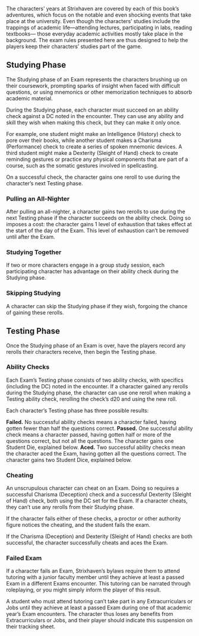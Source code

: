 The characters’ years at Strixhaven are covered by each of this book’s adventures, which focus on the notable and even shocking events that take place at the university. Even though the characters’ studies include the trappings of academic life—attending lectures, participating in labs, reading textbooks— those everyday academic activities mostly take place in the background. The exam rules presented here are thus designed to help the players keep their characters’ studies part of the game.

## Studying Phase
The Studying phase of an Exam represents the characters brushing up on their coursework, prompting sparks of insight when faced with difficult questions, or using mnemonics or other memorization techniques to absorb academic material. 

During the Studying phase, each character must succeed on an ability check against a DC noted in the encounter. They can use any ability and skill they wish when making this check, but they can make it only once. 

For example, one student might make an Intelligence (History) check to pore over their books, while another student makes a Charisma (Performance) check to create a series of spoken mnemonic devices. A third student might make a Dexterity (Sleight of Hand) check to create reminding gestures or practice any physical components that are part of a course, such as the somatic gestures involved in spellcasting. 

On a successful check, the character gains one reroll to use during the character’s next Testing phase.

### Pulling an All-Nighter
After pulling an all-nighter, a character gains two rerolls to use during the next Testing phase if the character succeeds on the ability check. Doing so imposes a cost: the character gains 1 level of exhaustion that takes effect at the start of the day of the Exam. This level of exhaustion can’t be removed until after the Exam.

### Studying Together
If two or more characters engage in a group study session, each participating character has advantage on their ability check during the Studying phase.

### Skipping Studying
A character can skip the Studying phase if they wish, forgoing the chance of gaining these rerolls.

## Testing Phase
Once the Studying phase of an Exam is over, have the players record any rerolls their characters receive, then begin the Testing phase.

### Ability Checks
Each Exam’s Testing phase consists of two ability checks, with specifics (including the DC) noted in the encounter. If a character gained any rerolls during the Studying phase, the character can use one reroll when making a Testing ability check, rerolling the check’s d20 and using the new roll. 

Each character’s Testing phase has three possible results: 

**Failed.** No successful ability checks means a character failed, having gotten fewer than half the questions correct. 
**Passed.** One successful ability check means a character passed, having gotten half or more of the questions correct, but not all the questions. The character gains one Student Die, explained below. 
**Aced.** Two successful ability checks mean the character aced the Exam, having gotten all the questions correct. The character gains two Student Dice, explained below.

### Cheating
An unscrupulous character can cheat on an Exam. Doing so requires a successful Charisma (Deception) check and a successful Dexterity (Sleight of Hand) check, both using the DC set for the Exam. If a character cheats, they can’t use any rerolls from their Studying phase. 

If the character fails either of these checks, a proctor or other authority figure notices the cheating, and the student fails the exam. 

If the Charisma (Deception) and Dexterity (Sleight of Hand) checks are both successful, the character successfully cheats and aces the Exam.

### Failed Exam
If a character fails an Exam, Strixhaven’s bylaws require them to attend tutoring with a junior faculty member until they achieve at least a passed Exam in a different Exams encounter. This tutoring can be narrated through roleplaying, or you might simply inform the player of this result. 

A student who must attend tutoring can’t take part in any Extracurriculars or Jobs until they achieve at least a passed Exam during one of that academic year’s Exam encounters. The character thus loses any benefits from Extracurriculars or Jobs, and their player should indicate this suspension on their tracking sheet.